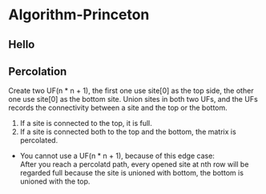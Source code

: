 # Algorithm-Princeton
## Hello

## Percolation
Create two UF(n * n + 1), the first one use site[0] as the top side, the other one use site[0] as the bottom site. Union sites in both two UFs, and the UFs records the connectivity between a site and the top or the bottom.  
1. If a site is connected to the top, it is full.
2. If a site is connected both to the top and the bottom, the matrix is percolated.

* You cannot use a UF(n * n + 1), because of this edge case:  
After you reach a percolatd path, every opened site at nth row will be regarded full because the site is unioned with bottom, the bottom is unioned with the top.  